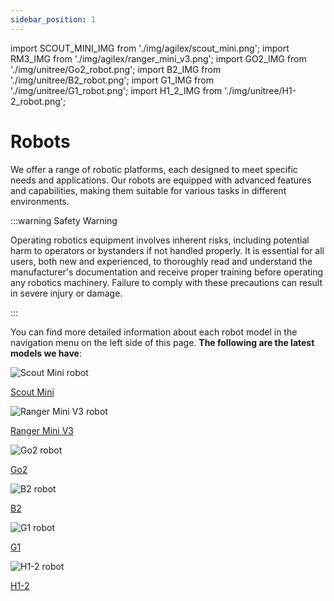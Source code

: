 ```yaml
---
sidebar_position: 1
---
```


import SCOUT_MINI_IMG from './img/agilex/scout_mini.png';
import RM3_IMG from './img/agilex/ranger_mini_v3.png';
import GO2_IMG from './img/unitree/Go2_robot.png';
import B2_IMG from './img/unitree/B2_robot.png';
import G1_IMG from './img/unitree/G1_robot.png';
import H1_2_IMG from './img/unitree/H1-2_robot.png';

# Robots

We offer a range of robotic platforms, each designed to meet specific needs and applications. Our robots are equipped with advanced features and capabilities, making them suitable for various tasks in different environments. 

:::warning Safety Warning

Operating robotics equipment involves inherent risks, including
potential harm to operators or bystanders if not handled properly. It is
essential for all users, both new and experienced, to thoroughly read
and understand the manufacturer's documentation and receive proper
training before operating any robotics machinery. Failure to comply with
these precautions can result in severe injury or damage.

:::

You can find more detailed information about each robot model in the navigation menu on the left side of this page. **The following are the latest models we have**:

<div className="row">
    <div className="col col--6">
        <div style={{ textAlign: 'center' }}>
            <img src={SCOUT_MINI_IMG} alt="Scout Mini robot" style={{ height: 200 }} />
            <p><a href="ugv/scout-mini">Scout Mini</a></p>
        </div>
    </div>
    <div className="col col--6">
        <div style={{ textAlign: 'center' }}>
            <img src={RM3_IMG} alt="Ranger Mini V3 robot" style={{ height: 200 }} />
            <p><a href="ugv/ranger-mini-v3">Ranger Mini V3</a></p>
        </div>
    </div>
    <!-- <div className="col col--6">
        <div style={{ textAlign: 'center' }}>
            {/* Placeholder for future robot */}
        </div>
    </div> -->
</div>
<div className="row">
    <div className="col col--6">
        <div style={{ textAlign: 'center' }}>
            <img src={GO2_IMG} alt="Go2 robot" style={{ height: 160 }} />
            <p><a href="quadruped/go2">Go2</a></p>
        </div>
    </div>
    <div className="col col--6">
        <div style={{ textAlign: 'center' }}>
            <img src={B2_IMG} alt="B2 robot" style={{ height: 160 }} />
            <p><a href="quadruped/b2">B2</a></p>
        </div>
    </div>    
</div>
<div className="row">
    <div className="col col--6">
        <div style={{ textAlign: 'center' }}>
            <img src={G1_IMG} alt="G1 robot" style={{ height: 200 }} />
            <p><a href="humanoid/g1">G1</a></p>
        </div>
    </div>
    <div className="col col--6">
        <div style={{ textAlign: 'center' }}>
            <img src={H1_2_IMG} alt="H1-2 robot" style={{ height: 200 }} />
            <p><a href="humanoid/h1-2">H1-2</a></p>
        </div>
    </div>    
</div>

